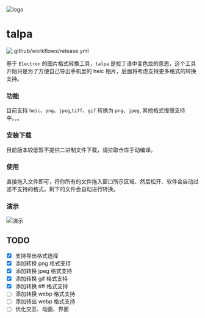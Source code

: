 ![logo](https://github.com/yinxulai/talpa/blob/desgin/logo@32.png)

# talpa
![.github/workflows/release.yml](https://github.com/yinxulai/talpa/workflows/.github/workflows/release.yml/badge.svg)


基于 `Electron` 的图片格式转换工具，`talpa` 是拉丁语中变色龙的意思，这个工具开始只是为了方便自己导出手机里的 heic 相片，后面将考虑支持更多格式的转换支持。

### 功能

目前支持 `heic`、`png`、`jpeg`,`tiff`、`gif` 转换为 `png`、`jpeg`, 其他格式慢慢支持中。。。

### 安装下载

 目前版本较低暂不提供二进制文件下载，请拉取仓库手动编译。

### 使用

直接拖入文件即可，将你所有的文件拖入窗口所示区域、然后松开、软件会自动过滤不支持的格式，剩下的文件会自动进行转换。

### 演示

![演示](https://github.com/yinxulai/talpa/blob/desgin/preview.gif)

## TODO
 * [x] 支持导出格式选择
 * [x] 添加转换 png 格式支持
 * [x] 添加转换 jpeg 格式支持
 * [x] 添加转换 gif 格式支持
 * [x] 添加转换 tiff 格式支持
 * [ ] 添加转换 webp 格式支持
 * [ ] 添加转出 webp 格式支持
 * [ ] 优化交互、动画、界面
